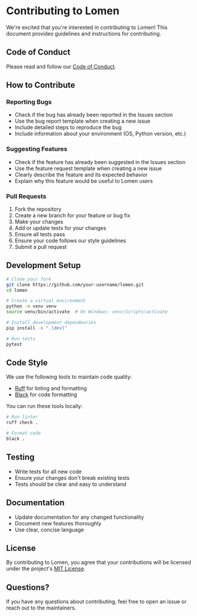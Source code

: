 # Contributing to Lomen

We're excited that you're interested in contributing to Lomen! This document provides guidelines and instructions for contributing.

## Code of Conduct

Please read and follow our [Code of Conduct](CODE_OF_CONDUCT.md).

## How to Contribute

### Reporting Bugs

- Check if the bug has already been reported in the Issues section
- Use the bug report template when creating a new issue
- Include detailed steps to reproduce the bug
- Include information about your environment (OS, Python version, etc.)

### Suggesting Features

- Check if the feature has already been suggested in the Issues section
- Use the feature request template when creating a new issue
- Clearly describe the feature and its expected behavior
- Explain why this feature would be useful to Lomen users

### Pull Requests

1. Fork the repository
2. Create a new branch for your feature or bug fix
3. Make your changes
4. Add or update tests for your changes
5. Ensure all tests pass
6. Ensure your code follows our style guidelines
7. Submit a pull request

## Development Setup

```bash
# Clone your fork
git clone https://github.com/your-username/lomen.git
cd lomen

# Create a virtual environment
python -m venv venv
source venv/bin/activate  # On Windows: venv\Scripts\activate

# Install development dependencies
pip install -e ".[dev]"

# Run tests
pytest
```

## Code Style

We use the following tools to maintain code quality:

- [Ruff](https://github.com/astral-sh/ruff) for linting and formatting
- [Black](https://github.com/psf/black) for code formatting

You can run these tools locally:

```bash
# Run linter
ruff check .

# Format code
black .
```

## Testing

- Write tests for all new code
- Ensure your changes don't break existing tests
- Tests should be clear and easy to understand

## Documentation

- Update documentation for any changed functionality
- Document new features thoroughly
- Use clear, concise language

## License

By contributing to Lomen, you agree that your contributions will be licensed under the project's [MIT License](LICENSE).

## Questions?

If you have any questions about contributing, feel free to open an issue or reach out to the maintainers.